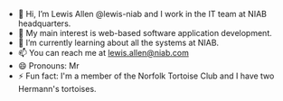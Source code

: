 - 👋 Hi, I’m Lewis Allen @lewis-niab and I work in the IT team at NIAB headquarters.
- 👀 My main interest is web-based software application development.
- 🌱 I’m currently learning about all the systems at NIAB.
- 📫 You can reach me at lewis.allen@niab.com
- 😄 Pronouns: Mr
- ⚡ Fun fact: I'm a member of the Norfolk Tortoise Club and I have two Hermann's tortoises.

<!---
lewis-niab/lewis-niab is a ✨ special ✨ repository because its `README.md` (this file) appears on your GitHub profile.
You can click the Preview link to take a look at your changes.
--->
